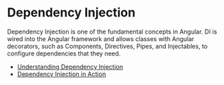 # Dependency Injection

Dependency Injection is one of the fundamental concepts in Angular. DI is wired into the Angular framework and allows classes with Angular decorators, such as Components, Directives, Pipes, and Injectables, to configure dependencies that they need.

- [Understanding Dependency Injection](https://angular.io/guide/dependency-injection)
- [Dependency Injection in Action](https://angular.io/guide/dependency-injection-in-action)
